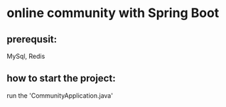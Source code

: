 # online community with Spring Boot
## prerequsit:
MySql, Redis

## how to start the project:
run the 'CommunityApplication.java'
